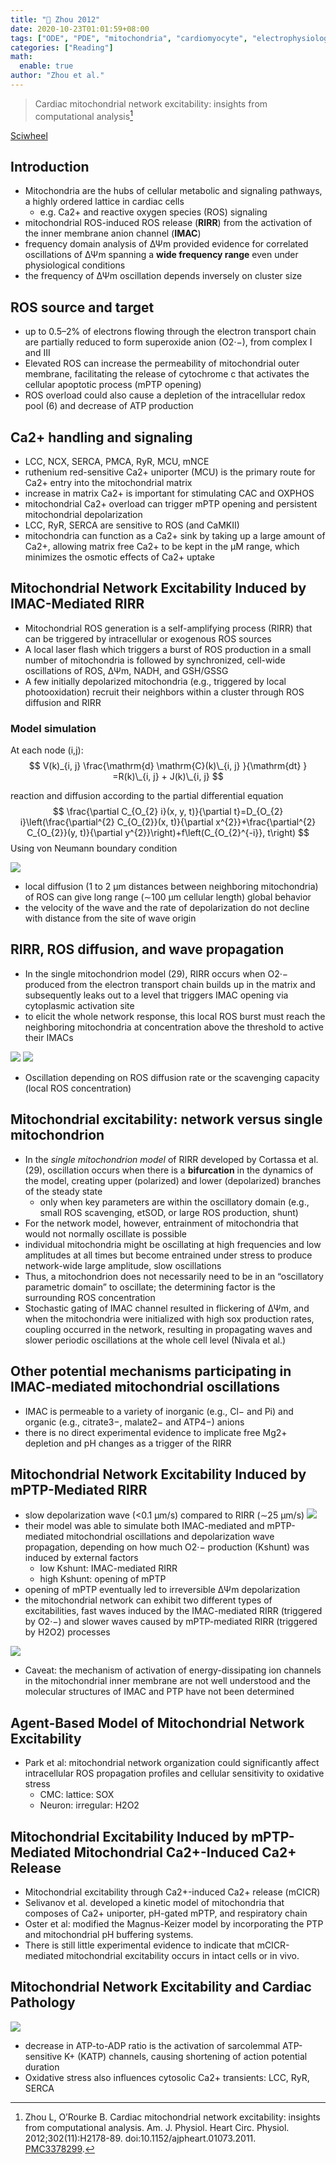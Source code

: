 ```yaml
---
title: "📒 Zhou 2012"
date: 2020-10-23T01:01:59+08:00
tags: ["ODE", "PDE", "mitochondria", "cardiomyocyte", "electrophysiology"]
categories: ["Reading"]
math:
  enable: true
author: "Zhou et al."
---
```


> Cardiac mitochondrial network excitability: insights from computational analysis[^Zhou2012]

[Sciwheel](https://sciwheel.com/work/#/items/616479)

<!--more-->

## Introduction
* Mitochondria are the hubs of cellular metabolic and signaling pathways, a highly ordered lattice in cardiac cells
    * e.g. Ca2+ and reactive oxygen species (ROS) signaling
* mitochondrial ROS-induced ROS release (**RIRR**) from the activation of the inner membrane anion channel (**IMAC**)
* frequency domain analysis of ΔΨm provided evidence for correlated oscillations of ΔΨm spanning a **wide frequency range** even under physiological conditions
* the frequency of ΔΨm oscillation depends inversely on cluster size

## ROS source and target
* up to 0.5–2% of electrons flowing through the electron transport chain are partially reduced to form superoxide anion (O2·−), from complex I and III
* Elevated ROS can increase the permeability of mitochondrial outer membrane, facilitating the release of cytochrome c that activates the cellular apoptotic process (mPTP opening)
* ROS overload could also cause a depletion of the intracellular redox pool (6) and decrease of ATP production

## Ca2+ handling and signaling
* LCC, NCX, SERCA, PMCA, RyR, MCU, mNCE
* ruthenium red-sensitive Ca2+ uniporter (MCU) is the primary route for Ca2+ entry into the mitochondrial matrix
* increase in matrix Ca2+ is important for stimulating CAC and OXPHOS
* mitochondrial Ca2+ overload can trigger mPTP opening and persistent mitochondrial depolarization
* LCC, RyR, SERCA are sensitive to ROS (and CaMKII)
* mitochondria can function as a Ca2+ sink by taking up a large amount of Ca2+, allowing matrix free Ca2+ to be kept in the μM range, which minimizes the osmotic effects of Ca2+ uptake

## Mitochondrial Network Excitability Induced by IMAC-Mediated RIRR
* Mitochondrial ROS generation is a self-amplifying process (RIRR) that can be triggered by intracellular or exogenous ROS sources
* A local laser flash which triggers a burst of ROS production in a small number of mitochondria is followed by synchronized, cell-wide oscillations of ROS, ΔΨm, NADH, and GSH/GSSG
* A few initially depolarized mitochondria (e.g., triggered by local photooxidation) recruit their neighbors within a cluster through ROS diffusion and RIRR
### Model simulation
At each node (i,j):
$$
V(k)_{i, j} \frac{\mathrm{d} \mathrm{C}(k)\_{i, j} }{\mathrm{dt} } =R(k)\_{i, j} + J(k)\_{i, j}
$$

reaction and diffusion according to the partial differential equation
$$
\frac{\partial C_{O_{2} i}(x, y, t)}{\partial t}=D_{O_{2} i}\left(\frac{\partial^{2} C_{O_{2}}(x, t)}{\partial x^{2}}+\frac{\partial^{2} C_{O_{2}}(y, t)}{\partial y^{2}}\right)+f\left(C_{O_{2}^{-i}}, t\right)
$$
Using von Neumann boundary condition

![](https://www.physiology.org/na101/home/literatum/publisher/physio/journals/content/ajpheart/2012/ajpheart.2012.302.issue-11/ajpheart.01073.2011/production/images/large/zh40101203930001.jpeg)
* local diffusion (1 to 2 μm distances between neighboring mitochondria) of ROS can give long range (∼100 μm cellular length) global behavior
* the velocity of the wave and the rate of depolarization do not decline with distance from the site of wave origin

## RIRR, ROS diffusion, and wave propagation
* In the single mitochondrion model (29), RIRR occurs when O2·− produced from the electron transport chain builds up in the matrix and subsequently leaks out to a level that triggers IMAC opening via cytoplasmic activation site
* to elicit the whole network response, this local ROS burst must reach the neighboring mitochondria at concentration above the threshold to active their IMACs

![](https://www.physiology.org/na101/home/literatum/publisher/physio/journals/content/ajpheart/2012/ajpheart.2012.302.issue-11/ajpheart.01073.2011/production/images/large/zh40101203930002.jpeg)
![](https://www.physiology.org/na101/home/literatum/publisher/physio/journals/content/ajpheart/2012/ajpheart.2012.302.issue-11/ajpheart.01073.2011/production/images/large/zh40101203930003.jpeg)
* Oscillation depending on ROS diffusion rate or the scavenging capacity (local ROS concentration)

## Mitochondrial excitability: network versus single mitochondrion
* In the *single mitochondrion model* of RIRR developed by Cortassa et al. (29), oscillation occurs when there is a **bifurcation** in the dynamics of the model, creating upper (polarized) and lower (depolarized) branches of the steady state
    * only when key parameters are within the oscillatory domain (e.g., small ROS scavenging, etSOD, or large ROS production, shunt)
* For the network model, however, entrainment of mitochondria that would not normally oscillate is possible
* individual mitochondria might be oscillating at high frequencies and low amplitudes at all times but become entrained under stress to produce network-wide large amplitude, slow oscillations
* Thus, a mitochondrion does not necessarily need to be in an “oscillatory parametric domain” to oscillate; the determining factor is the surrounding ROS concentration
* Stochastic gating of IMAC channel resulted in flickering of ΔΨm, and when the mitochondria were initialized with high sox production rates, coupling occurred in the network, resulting in propagating waves and slower periodic oscillations at the whole cell level (Nivala et al.)

## Other potential mechanisms participating in IMAC-mediated mitochondrial oscillations
* IMAC is permeable to a variety of inorganic (e.g., Cl− and Pi) and organic (e.g., citrate3−, malate2− and ATP4−) anions
* there is no direct experimental evidence to implicate free Mg2+ depletion and pH changes as a trigger of the RIRR

## Mitochondrial Network Excitability Induced by mPTP-Mediated RIRR
* slow depolarization wave (<0.1 μm/s) compared to RIRR (∼25 μm/s)
![](https://www.physiology.org/na101/home/literatum/publisher/physio/journals/content/ajpheart/2012/ajpheart.2012.302.issue-11/ajpheart.01073.2011/production/images/large/zh40101203930004.jpeg)
* their model was able to simulate both IMAC-mediated and mPTP-mediated mitochondrial oscillations and depolarization wave propagation, depending on how much O2·− production (Kshunt) was induced by external factors
    * low Kshunt: IMAC-mediated RIRR
    * high Kshunt: opening of mPTP
* opening of mPTP eventually led to irreversible ΔΨm depolarization
* the mitochondrial network can exhibit two different types of excitabilities, fast waves induced by the IMAC-mediated RIRR (triggered by O2·−) and slower waves caused by mPTP-mediated RIRR (triggered by H2O2) processes

![](https://www.physiology.org/na101/home/literatum/publisher/physio/journals/content/ajpheart/2012/ajpheart.2012.302.issue-11/ajpheart.01073.2011/production/images/large/zh40101203930005.jpeg)

* Caveat: the mechanism of activation of energy-dissipating ion channels in the mitochondrial inner membrane are not well understood and the molecular structures of IMAC and PTP have not been determined

## Agent-Based Model of Mitochondrial Network Excitability
* Park et al: mitochondrial network organization could significantly affect intracellular ROS propagation profiles and cellular sensitivity to oxidative stress
    * CMC: lattice: SOX
    * Neuron: irregular: H2O2

## Mitochondrial Excitability Induced by mPTP-Mediated Mitochondrial Ca2+-Induced Ca2+ Release
* Mitochondrial excitability through Ca2+-induced Ca2+ release (mCICR)
* Selivanov et al. developed a kinetic model of mitochondria that composes of Ca2+ uniporter, pH-gated mPTP, and respiratory chain
* Oster et al: modified the Magnus-Keizer model by incorporating the PTP and mitochondrial pH buffering systems.
* There is still little experimental evidence to indicate that mCICR-mediated mitochondrial excitability occurs in intact cells or in vivo.

## Mitochondrial Network Excitability and Cardiac Pathology
![](https://www.physiology.org/na101/home/literatum/publisher/physio/journals/content/ajpheart/2012/ajpheart.2012.302.issue-11/ajpheart.01073.2011/production/images/large/zh40101203930006.jpeg)
* decrease in ATP-to-ADP ratio is the activation of sarcolemmal ATP-sensitive K+ (KATP) channels, causing shortening of action potential duration
* Oxidative stress also influences cytosolic Ca2+ transients: LCC, RyR, SERCA

[^Zhou2012]: Zhou L, O’Rourke B. Cardiac mitochondrial network excitability: insights from computational analysis. Am. J. Physiol. Heart Circ. Physiol. 2012;302(11):H2178-89. doi:10.1152/ajpheart.01073.2011. [PMC3378299](http://www.ncbi.nlm.nih.gov/pmc/articles/PMC3378299).
